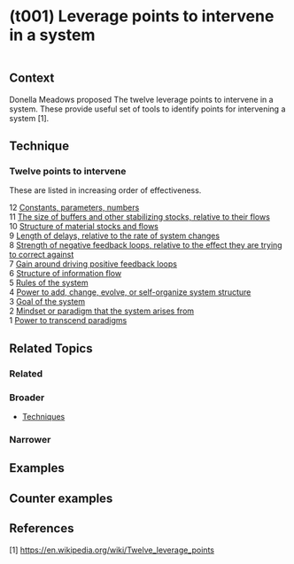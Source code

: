 # (t001) Leverage points to intervene in a system

<image>

## Context

Donella Meadows proposed The twelve leverage points to intervene in a system.  These provide useful set of tools to identify points for intervening a system [1].

## Technique

### Twelve points to intervene

These are listed in increasing order of effectiveness.

12 [Constants, parameters, numbers](../(t001-12)%20Constants%2C%20parameters%2C%20numbers/README.md)  
11 [The size of buffers and other stabilizing stocks, relative to their flows](../(t001-11)%20The%20size%20of%20buffers%20and%20other%20stabilizing%20stocks%2C%20relative%20to%20their%20flows/README.md)  
10 [Structure of material stocks and flows](../(t001-10)%20Structure%20of%20material%20stocks%20and%20flows/README.md)  
9 [Length of delays, relative to the rate of system changes](../(t001-09)%20Length%20of%20delays%2C%20relative%20to%20the%20rate%20of%20system%20changes/README.md)  
8 [Strength of negative feedback loops, relative to the effect they are trying to correct against](../(t001-08)%20Strength%20of%20negative%20feedback%20loops%2C%20relative%20to%20the%20effect%20they%20are%20trying%20to%20correct%20against/README.md)  
7 [Gain around driving positive feedback loops](../(t001-07)%20Gain%20around%20driving%20positive%20feedback%20loops/README.md)  
6 [Structure of information flow](../(t001-06)%20Structure%20of%20information%20flow/README.md)  
5 [Rules of the system](../(t001-05)%20Rules%20of%20the%20system/README.md)  
4 [Power to add, change, evolve, or self-organize system structure](../(t001-04)%20Power%20to%20add%2C%20change%2C%20evolve%2C%20or%20self-organize%20system%20structure/README.md)  
3 [Goal of the system](../(t001-03)%20Goal%20of%20the%20systemtechniques%20directory%20copy%209/README.md)  
2 [Mindset or paradigm that the system arises from](../(t001-02)%20Mindset%20or%20paradigm%20that%20the%20system%20arises%20from/README.md)  
1 [Power to transcend paradigms](../(t001-01)%20Power%20to%20transcend%20paradigms/README.md)


## Related Topics

### Related

### Broader

* [Techniques](../README.md)

### Narrower


## Examples

<links to examples>

## Counter examples

<links to counter-examples>

## References

[1] https://en.wikipedia.org/wiki/Twelve_leverage_points